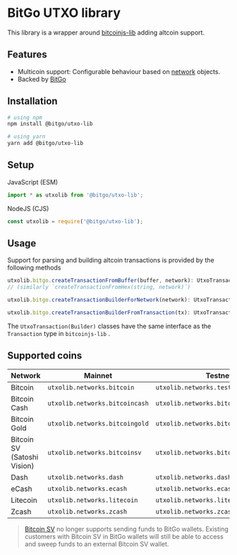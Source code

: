 # BitGo UTXO library

This library is a wrapper around [bitcoinjs-lib](https://github.com/bitcoinjs/bitcoinjs-lib) adding altcoin support.

## Features

- Multicoin support: Configurable behaviour based on [network](https://github.com/BitGo/bitgo-utxo-lib/blob/master/src/networks.js) objects.
- Backed by [BitGo](https://www.bitgo.com/info/)

## Installation

```bash
# using npm
npm install @bitgo/utxo-lib

# using yarn
yarn add @bitgo/utxo-lib
```

## Setup

JavaScript (ESM)

```javascript
import * as utxolib from '@bitgo/utxo-lib';
```

NodeJS (CJS)

```javascript
const utxolib = require('@bitgo/utxo-lib');
```

## Usage

Support for parsing and building altcoin transactions is provided by the following methods

```typescript
utxolib.bitgo.createTransactionFromBuffer(buffer, network): UtxoTransaction
// (similarly `createTransactionFromHex(string, network)`)

utxolib.bitgo.createTransactionBuilderForNetwork(network): UtxoTransactionBuilder

utxolib.bitgo.createTransactionBuilderFromTransaction(tx): UtxoTransactionBuilder
```

The `UtxoTransaction(Builder)` classes have the same interface as the `Transaction` type in `bitcoinjs-lib` .

## Supported coins

| Network                     | Mainnet                        | Testnet                               |
| --------------------------- | ------------------------------ | ------------------------------------- |
| Bitcoin                     | `utxolib.networks.bitcoin`     | `utxolib.networks.testnet`            |
| Bitcoin Cash                | `utxolib.networks.bitcoincash` | `utxolib.networks.bitcoincashTestnet` |
| Bitcoin Gold                | `utxolib.networks.bitcoingold` | `utxolib.networks.bitcoingoldTestnet` |
| Bitcoin SV (Satoshi Vision) | `utxolib.networks.bitcoinsv`   | `utxolib.networks.bitcoinsvTestnet`   |
| Dash                        | `utxolib.networks.dash`        | `utxolib.networks.dash`               |
| eCash                       | `utxolib.networks.ecash`       | `utxolib.networks.ecashTestnet`       |
| Litecoin                    | `utxolib.networks.litecoin`    | `utxolib.networks.litecoinTest`       |
| Zcash                       | `utxolib.networks.zcash`       | `utxolib.networks.zcashTest`          |

> [Bitcoin SV](https://blog.bitgo.com/bsv-deprecation-6b3fff4df34c) no longer supports sending funds to BitGo wallets. Existing customers with Bitcoin SV in BitGo wallets will still be able to access and sweep funds to an external Bitcoin SV wallet.
